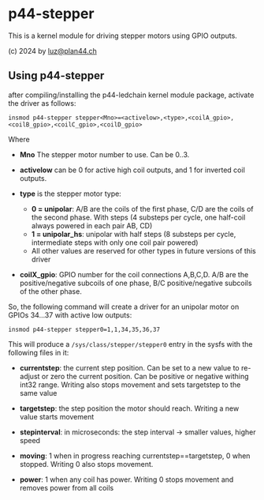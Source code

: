 p44-stepper
===========

This is a kernel module for driving stepper motors using GPIO outputs.

(c) 2024 by luz@plan44.ch

## Using p44-stepper

after compiling/installing the p44-ledchain kernel module package, activate the driver as follows:

    insmod p44-stepper stepper<Mno>=<activelow>,<type>,<coilA_gpio>,<coilB_gpio>,<coilC_gpio>,<coilD_gpio>

Where

- **Mno** The stepper motor number to use. Can be 0..3.
- **activelow** can be 0 for active high coil outputs, and 1 for inverted coil outputs.
- **type** is the stepper motor type:

  - **0 = unipolar**: A/B are the coils of the first phase, C/D are the coils of the second phase.
    With steps (4 substeps per cycle, one half-coil always powered in each pair AB, CD)
  - **1 = unipolar_hs**: unipolar with half steps (8 substeps per cycle, intermediate steps with only one coil pair powered)
  - All other values are reserved for other types in future versions of this driver

- **coilX_gpio**: GPIO number for the coil connections A,B,C,D. A/B are the positive/negative subcoils of one phase, B/C positive/negative subcoils of the other phase.

So, the following command will create a driver for an unipolar motor on GPIOs 34...37 with active low outputs:

    insmod p44-stepper stepper0=1,1,34,35,36,37

This will produce a `/sys/class/stepper/stepper0` entry in the sysfs with the following files in it:

- **currentstep**: the current step position. Can be set to a new value to re-adjust or zero the current position. Can be positive or negative withing int32 range. Writing also stops movement and sets targetstep to the same value

- **targetstep**: the step position the motor should reach. Writing a new value starts movement

- **stepinterval**: in microseconds: the step interval -> smaller values, higher speed

- **moving**: 1 when in progress reaching currentstep==targetstep, 0 when stopped. Writing 0 also stops movement.

- **power**: 1 when any coil has power. Writing 0 stops movement and removes power from all coils

